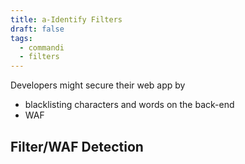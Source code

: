 ```yaml
---
title: a-Identify Filters
draft: false
tags:
  - commandi
  - filters
---
```

Developers might secure their web app by 
- blacklisting characters and words on the back-end 
- WAF

## Filter/WAF Detection

